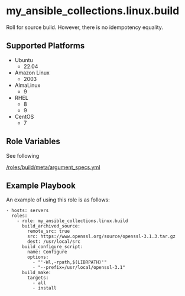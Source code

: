 my_ansible_collections.linux.build
=========

Roll for source build.
However, there is no idempotency equality.

Supported Platforms
--------------

- Ubuntu
  - 22.04
- Amazon Linux
  - 2003
- AlmaLinux
  - 9
- RHEL
  - 8
  - 9
- CentOS
  - 7

Role Variables
--------------


See following

[/roles/build/meta/argument_specs.yml](./meta/argument_specs.yml)

Example Playbook
----------------

An example of using this role is as follows:

```
- hosts: servers
  roles:
    - role: my_ansible_collections.linux.build
      build_archived_source:
        remote_src: true
        src: https://www.openssl.org/source/openssl-3.1.3.tar.gz
        dest: /usr/local/src
      build_configure_script:
        name: Configure
        options:
          - "'-Wl,-rpath,$(LIBRPATH)'"
          - "--prefix=/usr/local/openssl-3.1"
      build_make:
        targets:
          - all
          - install
```